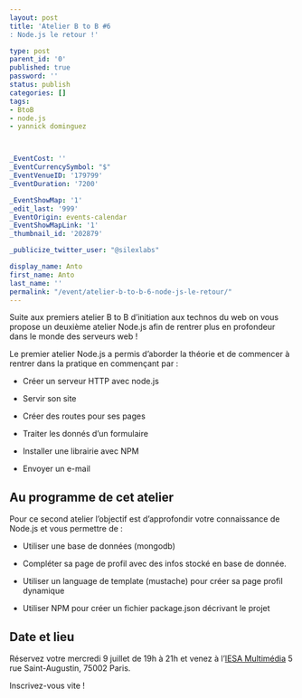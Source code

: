 ```yaml
---
layout: post
title: 'Atelier B to B #6
: Node.js le retour !'

type: post
parent_id: '0'
published: true
password: ''
status: publish
categories: []
tags:
- BtoB
- node.js
- yannick dominguez



_EventCost: ''
_EventCurrencySymbol: "$"
_EventVenueID: '179799'
_EventDuration: '7200'

_EventShowMap: '1'
_edit_last: '999'
_EventOrigin: events-calendar
_EventShowMapLink: '1'
_thumbnail_id: '202879'

_publicize_twitter_user: "@silexlabs"

display_name: Anto
first_name: Anto
last_name: ''
permalink: "/event/atelier-b-to-b-6-node-js-le-retour/"
---
```


Suite aux premiers atelier B to B d’initiation aux technos du web on vous propose un deuxième atelier Node.js afin de rentrer plus en profondeur dans le monde des serveurs web !

Le premier atelier Node.js a permis d’aborder la théorie et de commencer à rentrer dans la pratique en commençant par
: 
*   Créer un serveur HTTP avec node.js
    
*   Servir son site
    
*   Créer des routes pour ses pages
    
*   Traiter les donnés d’un formulaire
    
*   Installer une librairie avec NPM
    
*   Envoyer un e-mail
    

Au programme de cet atelier
---------------------------

Pour ce second atelier l’objectif est d’approfondir votre connaissance de Node.js et vous permettre de
: 
*   Utiliser une base de données (mongodb)
    
*   Compléter sa page de profil avec des infos stocké en base de donnée.
    
*   Utiliser un language de template (mustache) pour créer sa page profil dynamique
    
*   Utiliser NPM pour créer un fichier package.json décrivant le projet
    

Date et lieu
------------

Réservez votre mercredi 9 juillet de 19h à 21h et venez à l’[IESA Multimédia](http://www.iesamultimedia.fr/ "IESA Multimédia") 5 rue Saint-Augustin, 75002 Paris.

Inscrivez-vous vite !